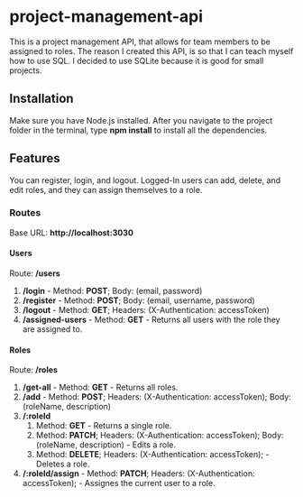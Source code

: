 # project-management-api

This is a project management API, that allows for team members to be assigned to roles. The reason I created this API, is so that I can teach myself how to use SQL. I decided to use SQLite because it is good for small projects.

## Installation
Make sure you have Node.js installed. After you navigate to the project folder in the terminal, type **npm install** to install all the dependencies.

## Features

You can register, login, and logout. Logged-In users can add, delete, and edit roles, and they can assign themselves to a role.

### Routes
Base URL: **http://localhost:3030**

#### Users
Route: **/users**
1. **/login**  - Method: **POST**; Body: (email, password)
2. **/register** - Method: **POST**; Body: (email, username, password)
3. **/logout** - Method: **GET**; Headers: (X-Authentication: accessToken)
4. **/assigned-users** - Method: **GET** - Returns all users with the role they are assigned to.

#### Roles
Route: **/roles**
1. **/get-all** - Method: **GET** - Returns all roles.
2. **/add** - Method: **POST**; Headers: (X-Authentication: accessToken); Body: (roleName, description)
3. **/:roleId**
    1. Method: **GET** - Returns a single role.
    2. Method: **PATCH**; Headers: (X-Authentication: accessToken); Body: (roleName, description) - Edits a role.
    3. Method: **DELETE**; Headers: (X-Authentication: accessToken); - Deletes a role.
4. **/:roleId/assign** - Method: **PATCH**; Headers: (X-Authentication: accessToken); - Assignes the current user to a role.
